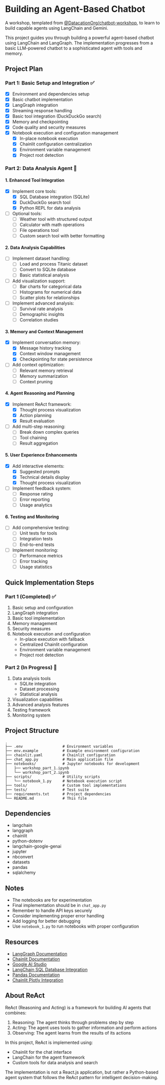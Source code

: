 # Building an Agent-Based Chatbot

A workshop, templated from [@DatacationOrg/chatbot-workshop](https://github.com/DatacationOrg/chatbot-workshop),
to learn to build capable agents using LangChain and Gemini.

This project guides you through building a powerful agent-based chatbot using LangChain and LangGraph.
The implementation progresses from a basic LLM-powered chatbot to a sophisticated agent with tools and memory.

## Project Plan

### Part 1: Basic Setup and Integration ✅

- [x] Environment and dependencies setup
- [x] Basic chatbot implementation
- [x] LangGraph integration
- [x] Streaming response handling
- [x] Basic tool integration (DuckDuckGo search)
- [x] Memory and checkpointing
- [x] Code quality and security measures
- [x] Notebook execution and configuration management
  - [x] In-place notebook execution
  - [x] Chainlit configuration centralization
  - [x] Environment variable management
  - [x] Project root detection

### Part 2: Data Analysis Agent 🚀

#### 1. Enhanced Tool Integration

- [x] Implement core tools:
  - [x] SQL Database integration (SQLite)
  - [x] DuckDuckGo search tool
  - [x] Python REPL for data analysis
- [ ] Optional tools:
  - [ ] Weather tool with structured output
  - [ ] Calculator with math operations
  - [ ] File operations tool
  - [ ] Custom search tool with better formatting

#### 2. Data Analysis Capabilities

- [ ] Implement dataset handling:
  - [ ] Load and process Titanic dataset
  - [ ] Convert to SQLite database
  - [ ] Basic statistical analysis
- [ ] Add visualization support:
  - [ ] Bar charts for categorical data
  - [ ] Histograms for numerical data
  - [ ] Scatter plots for relationships
- [ ] Implement advanced analysis:
  - [ ] Survival rate analysis
  - [ ] Demographic insights
  - [ ] Correlation studies

#### 3. Memory and Context Management

- [x] Implement conversation memory:
  - [x] Message history tracking
  - [x] Context window management
  - [x] Checkpointing for state persistence
- [ ] Add context optimization:
  - [ ] Relevant memory retrieval
  - [ ] Memory summarization
  - [ ] Context pruning

#### 4. Agent Reasoning and Planning

- [x] Implement ReAct framework:
  - [x] Thought process visualization
  - [x] Action planning
  - [x] Result evaluation
- [ ] Add multi-step reasoning:
  - [ ] Break down complex queries
  - [ ] Tool chaining
  - [ ] Result aggregation

#### 5. User Experience Enhancements

- [x] Add interactive elements:
  - [x] Suggested prompts
  - [x] Technical details display
  - [x] Thought process visualization
- [ ] Implement feedback system:
  - [ ] Response rating
  - [ ] Error reporting
  - [ ] Usage analytics

#### 6. Testing and Monitoring

- [ ] Add comprehensive testing:
  - [ ] Unit tests for tools
  - [ ] Integration tests
  - [ ] End-to-end tests
- [ ] Implement monitoring:
  - [ ] Performance metrics
  - [ ] Error tracking
  - [ ] Usage statistics

## Quick Implementation Steps

### Part 1 (Completed) ✅

1. Basic setup and configuration
2. LangGraph integration
3. Basic tool implementation
4. Memory management
5. Security measures
6. Notebook execution and configuration
   - In-place execution with fallback
   - Centralized Chainlit configuration
   - Environment variable management
   - Project root detection

### Part 2 (In Progress) 🚀

1. Data analysis tools
   - SQLite integration
   - Dataset processing
   - Statistical analysis
2. Visualization capabilities
3. Advanced analysis features
4. Testing framework
5. Monitoring system

## Project Structure

```text
.
├── .env                  # Environment variables
├── env.example           # Example environment configuration
├── chainlit.yaml         # Chainlit configuration
├── chat_app.py           # Main application file
├── notebooks/            # Jupyter notebooks for development
│   ├── workshop_part_1.ipynb
│   └── workshop_part_2.ipynb
├── scripts/              # Utility scripts
│   └── notebook_1.py     # Notebook execution script
├── tools/                # Custom tool implementations
├── tests/                # Test suite
├── requirements.txt      # Project dependencies
└── README.md             # This file
```

## Dependencies

- langchain
- langgraph
- chainlit
- python-dotenv
- langchain-google-genai
- jupyter
- nbconvert
- datasets
- pandas
- sqlalchemy

## Notes

- The notebooks are for experimentation
- Final implementation should be in `chat_app.py`
- Remember to handle API keys securely
- Consider implementing proper error handling
- Add logging for better debugging
- Use `notebook_1.py` to run notebooks with proper configuration

## Resources

- [LangGraph Documentation](https://langchain-ai.github.io/langgraph/)
- [Chainlit Documentation](https://docs.chainlit.io/)
- [Google AI Studio](https://aistudio.google.com/app/apikey)
- [LangChain SQL Database Integration](https://python.langchain.com/docs/integrations/tools/sql_database/)
- [Pandas Documentation](https://pandas.pydata.org/docs/)
- [Chainlit Plotly Integration](https://docs.chainlit.io/api-reference/elements/plotly)

## About ReAct

ReAct (Reasoning and Acting) is a framework for building AI agents that combines:

1. Reasoning: The agent thinks through problems step by step
2. Acting: The agent uses tools to gather information and perform actions
3. Observing: The agent learns from the results of its actions

In this project, ReAct is implemented using:

- Chainlit for the chat interface
- LangChain for the agent framework
- Custom tools for data analysis and search

The implementation is not a React.js application, but rather a Python-based agent system that follows the ReAct pattern for
intelligent decision-making.
